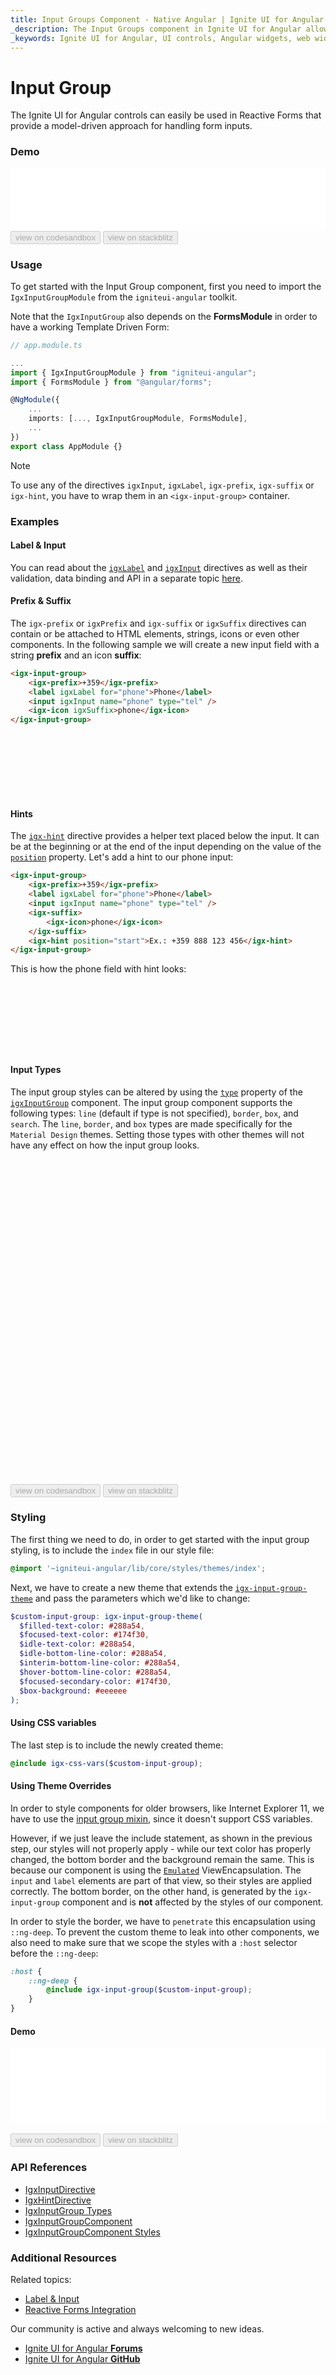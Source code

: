 ```yaml
---
title: Input Groups Component - Native Angular | Ignite UI for Angular
_description: The Input Groups component in Ignite UI for Angular allows for easy-to-use and aesthetic forms, simplicity with inputting data, and provides mitigation for handling validation and errors.
_keywords: Ignite UI for Angular, UI controls, Angular widgets, web widgets, UI widgets, Angular, Native Angular Components Suite, Native Angular Controls, Native Angular Components Library, Native Angular Components, Angular Label components, Angular Label controls, Angular Input components, Angular Input controls, Input component, Input control, Label component, Label control, Angular Input Group components, Angular Input Group controls, Angular Input directive, Angular Label directive, Angular Forms, Angular Reactive Forms, Angular Form Validation
---
```


# Input Group
<p class="highlight">The Ignite UI for Angular controls can easily be used in Reactive Forms that provide a model-driven approach for handling form inputs.</p>
<div class="divider--half"></div>

### Demo
<div class="sample-container loading" style="height:100px">
<iframe id="input-group-sample-1-frame" src='{environment:demosBaseUrl}/data-entries/input-group-sample-1' width="100%" height="100%" seamless frameBorder="0" onload="onSampleIframeContentLoaded(this);"></iframe>
</div>
<div>
<button data-localize="codesandbox" disabled class="codesandbox-btn" data-iframe-id="input-group-sample-1-frame" data-demos-base-url="{environment:demosBaseUrl}">view on codesandbox</button>
<button data-localize="stackblitz" disabled class="stackblitz-btn" data-iframe-id="input-group-sample-1-frame" data-demos-base-url="{environment:demosBaseUrl}">view on stackblitz</button>
</div>
<div class="divider--half"></div>

### Usage
To get started with the Input Group component, first you need to import the `IgxInputGroupModule` from the `igniteui-angular` toolkit.

Note that the `IgxInputGroup` also depends on the **FormsModule** in order to have a working Template Driven Form:

```typescript
// app.module.ts

...
import { IgxInputGroupModule } from "igniteui-angular";
import { FormsModule } from "@angular/forms";

@NgModule({
    ...
    imports: [..., IgxInputGroupModule, FormsModule],
    ...
})
export class AppModule {}
```

> [!NOTE]
> To use any of the directives `igxInput`, `igxLabel`, `igx-prefix`, `igx-suffix` or `igx-hint`, you have to wrap them in an `<igx-input-group>` container.

### Examples

#### Label & Input
You can read about the [`igxLabel`]({environment:angularApiUrl}/classes/igxlabeldirective.html) and [`igxInput`]({environment:angularApiUrl}/classes/igxinputdirective.html) directives as well as their validation, data binding and API in a separate topic [here](label_input.md).

#### Prefix & Suffix
The `igx-prefix` or `igxPrefix` and `igx-suffix` or `igxSuffix` directives can contain or be attached to HTML elements, strings, icons or even other components. In the following sample we will create a new input field with a string **prefix** and an icon **suffix**:

```html
<igx-input-group>
    <igx-prefix>+359</igx-prefix>
    <label igxLabel for="phone">Phone</label>
    <input igxInput name="phone" type="tel" />
    <igx-icon igxSuffix>phone</igx-icon>
</igx-input-group>
```

<div class="sample-container loading" style="height:100px">
<iframe class="lazyload" id="input-group-sample-3-frame" data-src='{environment:demosBaseUrl}/data-entries/input-group-sample-3' width="100%" height="100%" seamless frameBorder="0"></iframe>
</div>
<div class="divider--half"></div>

#### Hints
The [`igx-hint`]({environment:angularApiUrl}/classes/igxhintdirective.html) directive provides a helper text placed below the input. It can be at the beginning or at the end of the input depending on the value of the [`position`]({environment:angularApiUrl}/classes/igxhintdirective.html#position) property. Let's add a hint to our phone input:

```html
<igx-input-group>
    <igx-prefix>+359</igx-prefix>
    <label igxLabel for="phone">Phone</label>
    <input igxInput name="phone" type="tel" />
    <igx-suffix>
        <igx-icon>phone</igx-icon>
    </igx-suffix>
    <igx-hint position="start">Ex.: +359 888 123 456</igx-hint>
</igx-input-group>
```

This is how the phone field with hint looks:
<div class="sample-container loading" style="height:110px">
<iframe class="lazyload" id="input-group-sample-4-frame" data-src='{environment:demosBaseUrl}/data-entries/input-group-sample-4' width="100%" height="100%" seamless frameBorder="0"></iframe>
</div>
<div class="divider--half"></div>

#### Input Types
The input group styles can be altered by using the [`type`]({environment:angularApiUrl}/classes/igxinputgroupcomponent.html#type) property of the [`igxInputGroup`]({environment:angularApiUrl}/classes/igxinputgroupcomponent.html) component. The input group component supports the following types: `line` (default if type is not specified), `border`, `box`, and `search`. The `line`, `border`, and `box` types are made specifically for the `Material Design` themes. Setting those types with other themes will not have any effect on how the input group looks.

<div class="sample-container loading" style="height:520px">
<iframe class="lazyload" id="input-group-sample-5-frame" data-src='{environment:demosBaseUrl}/data-entries/input-group-sample-5' width="100%" height="100%" seamless frameBorder="0"></iframe>
</div>
<div>
<button data-localize="codesandbox" disabled class="codesandbox-btn" data-iframe-id="input-group-sample-5-frame" data-demos-base-url="{environment:demosBaseUrl}">view on codesandbox</button>
<button data-localize="stackblitz" disabled class="stackblitz-btn" data-iframe-id="input-group-sample-5-frame" data-demos-base-url="{environment:demosBaseUrl}">view on stackblitz</button>
</div>

### Styling

The first thing we need to do, in order to get started with the input group styling, is to include the `index` file in our style file:

```scss
@import '~igniteui-angular/lib/core/styles/themes/index';
``` 

Next, we have to create a new theme that extends the [`igx-input-group-theme`]({environment:sassApiUrl}/index.html#function-igx-input-group-theme) and pass the parameters which we'd like to change:

```scss
$custom-input-group: igx-input-group-theme(
  $filled-text-color: #288a54,
  $focused-text-color: #174f30,
  $idle-text-color: #288a54,
  $idle-bottom-line-color: #288a54,
  $interim-bottom-line-color: #288a54,
  $hover-bottom-line-color: #288a54,
  $focused-secondary-color: #174f30,
  $box-background: #eeeeee
);
```

#### Using CSS variables

The last step is to include the newly created theme:

```scss
@include igx-css-vars($custom-input-group);
```

#### Using Theme Overrides

In order to style components for older browsers, like Internet Explorer 11, we have to use the [input group mixin]({environment:sassApiUrl}/index.html#mixin-igx-input-group), since it doesn't support CSS variables.

However, if we just leave the include statement, as shown in the previous step, our styles will not properly apply - while our text color has properly changed, the bottom border and the background remain the same. This is because our component is using the [`Emulated`](themes/component-themes.md#view-encapsulation) ViewEncapsulation. The `input` and `label` elements are part of that view, so their styles are applied correctly. The bottom border, on the other hand, is generated by the `igx-input-group` component and is **not** affected by the styles of our component.

In order to style the border, we have to `penetrate` this encapsulation using `::ng-deep`. To prevent the custom theme to leak into other components, we also need to make sure that we scope the styles with a `:host` selector before the `::ng-deep`:

```scss
:host {
    ::ng-deep {
        @include igx-input-group($custom-input-group);
    }
}
```

#### Demo

<div class="sample-container loading" style="height:120px">
    <iframe id="input-group-style-iframe" src='{environment:demosBaseUrl}/data-entries/input-group-style' width="100%" height="100%" seamless frameBorder="0" class="lazyload no-theming"></iframe>
</div>
<br/>
<div>
<button data-localize="codesandbox" disabled class="codesandbox-btn" data-iframe-id="input-group-style-iframe" data-demos-base-url="{environment:demosBaseUrl}">view on codesandbox</button>
<button data-localize="stackblitz" disabled class="stackblitz-btn" data-iframe-id="input-group-style-iframe" data-demos-base-url="{environment:demosBaseUrl}">view on stackblitz</button>
</div>
<div class="divider--half"></div>

### API References
<div class="divider--half"></div>

* [IgxInputDirective]({environment:angularApiUrl}/classes/igxinputdirective.html)
* [IgxHintDirective]({environment:angularApiUrl}/classes/igxhintdirective.html)
* [IgxInputGroup Types]({environment:angularApiUrl}/enums/igxinputgrouptype.html)
* [IgxInputGroupComponent]({environment:angularApiUrl}/classes/igxinputgroupcomponent.html)
* [IgxInputGroupComponent Styles]({environment:sassApiUrl}/index.html#function-igx-input-group-theme)

### Additional Resources
<div class="divider--half"></div>

Related topics:

* [Label & Input](label_input.md)
* [Reactive Forms Integration](input_group_reactive_forms.md)

Our community is active and always welcoming to new ideas.

* [Ignite UI for Angular **Forums**](https://www.infragistics.com/community/forums/f/ignite-ui-for-angular)
* [Ignite UI for Angular **GitHub**](https://github.com/IgniteUI/igniteui-angular)
